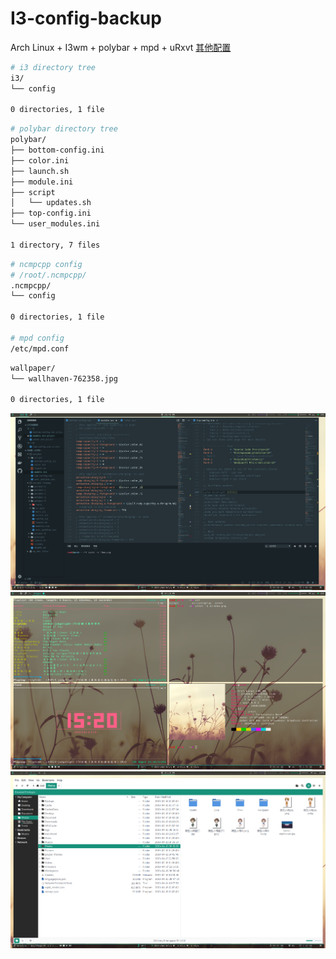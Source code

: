 # I3-config-backup
Arch Linux + I3wm + polybar + mpd + uRxvt [其他配置](https://gist.github.com/evilH2O2/f5ae9e0545e2debb4151cba18ef43843)


``` bash
# i3 directory tree
i3/
└── config

0 directories, 1 file
```

``` bash
# polybar directory tree
polybar/
├── bottom-config.ini
├── color.ini
├── launch.sh
├── module.ini
├── script
│   └── updates.sh
├── top-config.ini
└── user_modules.ini

1 directory, 7 files
```

``` bash
# ncmpcpp config
# /root/.ncmpcpp/
.ncmpcpp/
└── config

0 directories, 1 file

# mpd config
/etc/mpd.conf
```

``` bash
wallpaper/
└── wallhaven-762358.jpg

0 directories, 1 file
```

![i3wm.png](https://github.com/evilH2O2/I3-config-backup/blob/master/previews/i3wm.png)
![windows.png](https://github.com/evilH2O2/I3-config-backup/blob/master/previews/windows.png)
![nemo](https://github.com/evilH2O2/I3-config-backup/blob/master/previews/2019-04-19-192941_1919x1079_scrot.png)
